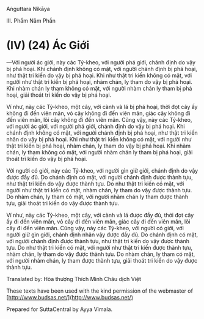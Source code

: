  

Aṅguttara Nikāya

III. Phẩm Năm Phần

# (IV) (24) Ác Giới

—Với người ác giới, này các Tỷ-kheo, với người phá giới, chánh định do vậy bị phá hoại. Khi chánh định không có mặt, với người chánh định bị phá hoại, như thật tri kiến do vậy bị phá hoại. Khi như thật tri kiến không có mặt, với người như thật tri kiến bị phá hoại, nhàm chán, ly tham do vậy bị phá hoại. Khi nhàm chán ly tham không có mặt, với người nhàm chán ly tham bị phá hoại, giải thoát tri kiến do vậy bị phá hoại.

Ví như, này các Tỷ-kheo, một cây, với cành và lá bị phá hoại, thời đọt cây ấy không đi đến viên mãn, vỏ cây không đi đến viên mãn, giác cây không đi đến viên mãn, lõi cây không đi đến viên mãn. Cũng vậy, này các Tỷ-kheo, với người ác giới, với người phá giới, chánh định do vậy bị phá hoại. Khi chánh định không có mặt, với người chánh định bị phá hoại, như thật tri kiến nhân do vậy bị phá hoại. Khi như thật tri kiến không có mặt, với người như thật tri kiến bị phá hoại, nhàm chán, ly tham do vậy bị phá hoại. Khi nhàm chán, ly tham không có mặt, với người nhàm chán ly tham bị phá hoại, giải thoát tri kiến do vậy bị phá hoại.

Với người có giới, này các Tỷ-kheo, với người gìn giữ giới, chánh định do vậy được đầy đủ. Do chánh định có mặt, với người chánh định được thành tựu, như thật tri kiến do vậy được thành tựu. Do như thật tri kiến có mặt, với người như thật tri kiến có mặt, nhàm chán, ly tham do vậy được thành tựu. Do nhàm chán, ly tham có mặt, với người nhàm chán ly tham được thành tựu, giải thoát tri kiến do vậy được thành tựu.

Ví như, này các Tỷ-kheo, một cây, với cành và lá được đầy đủ, thời đọt cây ấy đi đến viên mãn, vỏ cây đi đến viên mãn, giác cây đi đến viên mãn, lõi cây đi đến viên mãn. Cũng vậy, này các Tỷ-kheo, với người có giới, với người giữ gìn giới, chánh định nhân vậy được đầy đủ. Do chánh định có mặt, với người chánh định được thành tựu, như thật tri kiến do vậy được thành tựu. Do như thật tri kiến có mặt, với người như thật tri kiến được thành tựu, nhàm chán, ly tham do vậy được thành tựu. Do nhàm chán, ly tham có mặt, với người nhàm chán, ly tham được thành tựu, giải thoát tri kiến do vậy được thành tựu.

Translated by: Hòa thượng Thích Minh Châu dịch Việt

These texts have been used with the kind permission of the webmaster of [http://www.budsas.net/](http://www.budsas.net/)

Prepared for SuttaCentral by Ayya Vimala.